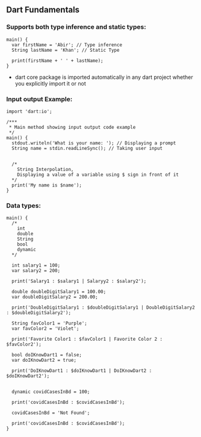 ## Dart Fundamentals

### Supports both type inference and static types: 

```
main() {
  var firstName = 'Abir'; // Type inference
  String lastName = 'Khan'; // Static Type

  print(firstName + ' ' + lastName);
}
```

* dart core package is imported automatically in any dart project whether you explicitly import it or not

### Input output Example:
```
import 'dart:io';

/***
 * Main method showing input output code example
 */
main() {
  stdout.writeln('What is your name: '); // Displaying a prompt
  String name = stdin.readLineSync(); // Taking user input


  /*
    String Interpolation,
    Displaying a value of a variable using $ sign in front of it
  */
  print('My name is $name'); 
}
```

### Data types:
```
main() {
  /*
    int 
    double 
    String
    bool
    dynamic
  */

  int salary1 = 100;
  var salary2 = 200;

  print('Salary1 : $salary1 | Salaryy2 : $salary2');

  double doubleDigitSalary1 = 100.00;
  var doubleDigitSalary2 = 200.00;

  print('DoubleDigitSalary1 : $doubleDigitSalary1 | DoubleDigitSalary2 : $doubleDigitSalary2');

  String favColor1 = 'Purple';
  var favColor2 = 'Violet';

  print('Favorite Color1 : $favColor1 | Favorite Color 2 : $favColor2');

  bool doIKnowDart1 = false;
  var doIKnowDart2 = true;

  print('DoIKnowDart1 : $doIKnowDart1 | DoIKnowDart2 : $doIKnowDart2');

  
  dynamic covidCasesInBd = 100;

  print('covidCasesInBd : $covidCasesInBd');

  covidCasesInBd = 'Not Found';

  print('covidCasesInBd : $covidCasesInBd');
}
```